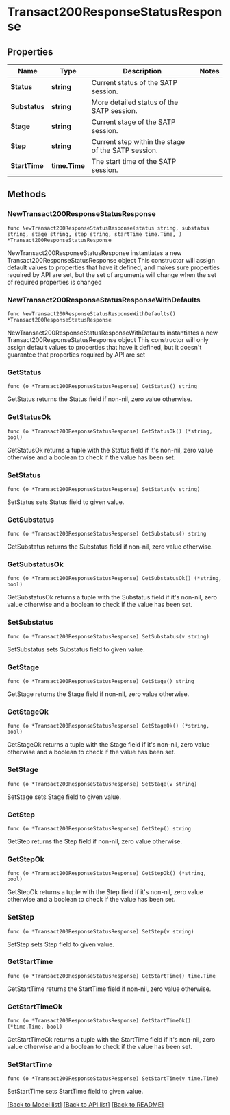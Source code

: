 # Transact200ResponseStatusResponse

## Properties

Name | Type | Description | Notes
------------ | ------------- | ------------- | -------------
**Status** | **string** | Current status of the SATP session. | 
**Substatus** | **string** | More detailed status of the SATP session. | 
**Stage** | **string** | Current stage of the SATP session. | 
**Step** | **string** | Current step within the stage of the SATP session. | 
**StartTime** | **time.Time** | The start time of the SATP session. | 

## Methods

### NewTransact200ResponseStatusResponse

`func NewTransact200ResponseStatusResponse(status string, substatus string, stage string, step string, startTime time.Time, ) *Transact200ResponseStatusResponse`

NewTransact200ResponseStatusResponse instantiates a new Transact200ResponseStatusResponse object
This constructor will assign default values to properties that have it defined,
and makes sure properties required by API are set, but the set of arguments
will change when the set of required properties is changed

### NewTransact200ResponseStatusResponseWithDefaults

`func NewTransact200ResponseStatusResponseWithDefaults() *Transact200ResponseStatusResponse`

NewTransact200ResponseStatusResponseWithDefaults instantiates a new Transact200ResponseStatusResponse object
This constructor will only assign default values to properties that have it defined,
but it doesn't guarantee that properties required by API are set

### GetStatus

`func (o *Transact200ResponseStatusResponse) GetStatus() string`

GetStatus returns the Status field if non-nil, zero value otherwise.

### GetStatusOk

`func (o *Transact200ResponseStatusResponse) GetStatusOk() (*string, bool)`

GetStatusOk returns a tuple with the Status field if it's non-nil, zero value otherwise
and a boolean to check if the value has been set.

### SetStatus

`func (o *Transact200ResponseStatusResponse) SetStatus(v string)`

SetStatus sets Status field to given value.


### GetSubstatus

`func (o *Transact200ResponseStatusResponse) GetSubstatus() string`

GetSubstatus returns the Substatus field if non-nil, zero value otherwise.

### GetSubstatusOk

`func (o *Transact200ResponseStatusResponse) GetSubstatusOk() (*string, bool)`

GetSubstatusOk returns a tuple with the Substatus field if it's non-nil, zero value otherwise
and a boolean to check if the value has been set.

### SetSubstatus

`func (o *Transact200ResponseStatusResponse) SetSubstatus(v string)`

SetSubstatus sets Substatus field to given value.


### GetStage

`func (o *Transact200ResponseStatusResponse) GetStage() string`

GetStage returns the Stage field if non-nil, zero value otherwise.

### GetStageOk

`func (o *Transact200ResponseStatusResponse) GetStageOk() (*string, bool)`

GetStageOk returns a tuple with the Stage field if it's non-nil, zero value otherwise
and a boolean to check if the value has been set.

### SetStage

`func (o *Transact200ResponseStatusResponse) SetStage(v string)`

SetStage sets Stage field to given value.


### GetStep

`func (o *Transact200ResponseStatusResponse) GetStep() string`

GetStep returns the Step field if non-nil, zero value otherwise.

### GetStepOk

`func (o *Transact200ResponseStatusResponse) GetStepOk() (*string, bool)`

GetStepOk returns a tuple with the Step field if it's non-nil, zero value otherwise
and a boolean to check if the value has been set.

### SetStep

`func (o *Transact200ResponseStatusResponse) SetStep(v string)`

SetStep sets Step field to given value.


### GetStartTime

`func (o *Transact200ResponseStatusResponse) GetStartTime() time.Time`

GetStartTime returns the StartTime field if non-nil, zero value otherwise.

### GetStartTimeOk

`func (o *Transact200ResponseStatusResponse) GetStartTimeOk() (*time.Time, bool)`

GetStartTimeOk returns a tuple with the StartTime field if it's non-nil, zero value otherwise
and a boolean to check if the value has been set.

### SetStartTime

`func (o *Transact200ResponseStatusResponse) SetStartTime(v time.Time)`

SetStartTime sets StartTime field to given value.



[[Back to Model list]](../README.md#documentation-for-models) [[Back to API list]](../README.md#documentation-for-api-endpoints) [[Back to README]](../README.md)


